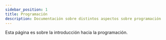 ```yaml
---
sidebar_position: 1
title: Programación
description: Documentación sobre distintos aspectos sobre programación.
---
```


Esta página es sobre la introducción hacia la programación.

